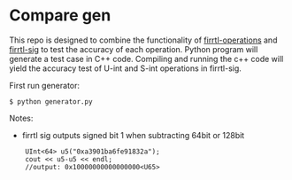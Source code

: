 Compare gen
=================
This repo is designed to combine the functionality of [firrtl-operations](https://github.com/ucsc-vama/firrtl-operations/tree/main) and [firrtl-sig](https://github.com/ucsc-vama/firrtl-sig) to test the accuracy of each operation. Python program will generate a test case in C++ code. Compiling and running the c++ code will yield the accuracy test of U-int and S-int operations in firrtl-sig.

First run generator:

    $ python generator.py

Notes:
* firrtl sig outputs signed bit 1 when subtracting 64bit or 128bit
```
	UInt<64> u5("0xa3901ba6fe91832a");
	cout << u5-u5 << endl;
	//output: 0x10000000000000000<U65>
```